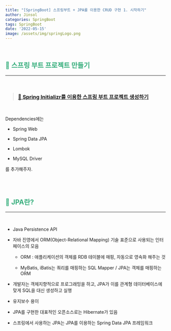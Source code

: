 ```yaml
---
title: "[SpringBoot] 스프링부트 + JPA를 이용한 CRUD 구현 1. 시작하기"
author: Jinsol
categories: SpringBoot
tags: SpringBoot
date: '2022-05-15'
image: /assets/img/springLogo.png
---
```


<br>

## <span style="color:#36AE7C">🎋 스프링 부트 프로젝트 만들기</span>
<hr>
<br>

> ### [🤔 Spring Initializr를 이용한 스프링 부트 프로젝트 생성하기](https://losuif.github.io/2021/10/08/Spring01.html)

<br>

Dependencies에는

- Spring Web

- Spring Data JPA

- Lombok

- MySQL Driver

를 추가해주자.

<br>
<br>

## <span style="color:#36AE7C">🎋 JPA란?</span>
<hr>
<br>

- Java Persistence API

- 자바 진영에서 ORM(Object-Relational Mapping) 기술 표준으로 사용되는 인터페이스의 모음

    - ORM : 애플리케이션의 객체를 RDB 테이블에 매핑, 자동으로 영속화 해주는 것

    - MyBatis, iBatis는 쿼리를 매핑하는 SQL Mapper / JPA는 객체를 매핑하는 ORM

- 개발자는 객체지향적으로 프로그래밍을 하고, JPA가 이를 관계형 데이터베이스에 맞게 SQL을 대신 생성하고 실행

- 유지보수 용이

- JPA를 구현한 대표적인 오픈소스로는 Hibernate가 있음

- 스프링에서 사용하는 JPA는 JPA를 이용하는 Spring Data JPA 프레임워크